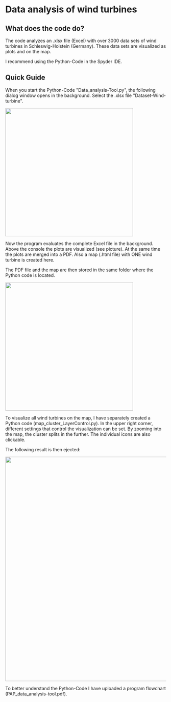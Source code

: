 # Data analysis of wind turbines

## What does the code do?

The code analyzes an .xlsx file (Excel) with over 3000 data sets of wind turbines in Schleswig-Holstein (Germany). These data sets are visualized as plots and on the map. 

I recommend using the Python-Code in the Spyder IDE.


## Quick Guide 

When you start the Python-Code "Data_analysis-Tool.py", the following dialog window opens in the background. Select the .xlsx file "Dataset-Wind-turbine".

<img src="https://github.com/abengard/Data-analysis-of-wind-turbines/blob/main/Image/Dialog%20box.jpg" width="400">

Now the program evaluates the complete Excel file in the background. Above the console the plots are visualized (see picture). At the same time the plots are merged into a PDF. Also a map (.html file) with ONE wind turbine is created here. 

The PDF file and the map are then stored in the same folder where the Python code is located.

<img src="https://github.com/abengard/Data-analysis-of-wind-turbines/blob/main/Image/Plots.jpg" width="400">

To visualize all wind turbines on the map, I have separately created a Python code (map_cluster_LayerControl.py). In the upper right corner, different settings that control the visualization can be set. By zooming into the map, the cluster splits in the further. The individual icons are also clickable.

The following result is then ejected:


<img src="https://github.com/abengard/Data-analysis-of-wind-turbines/blob/main/Image/Map.jpg" width="700">


To better understand the Python-Code I have uploaded a program flowchart (PAP_data_analysis-tool.pdf).

